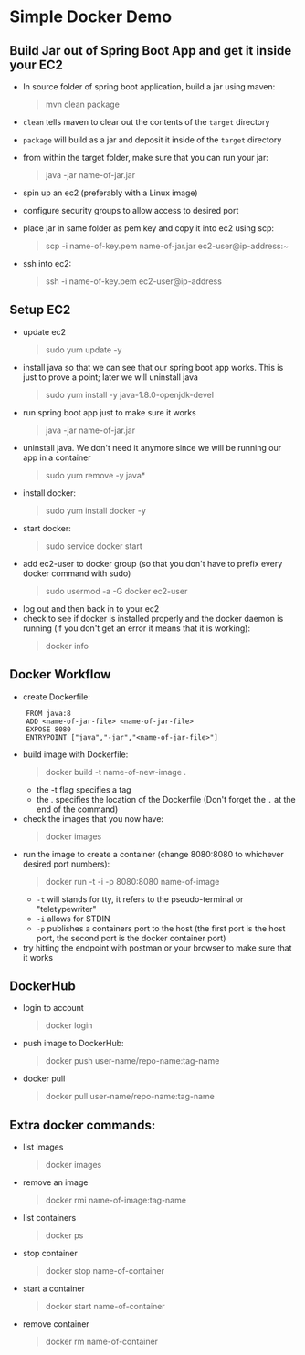 # Simple Docker Demo

## Build Jar out of Spring Boot App and get it inside your EC2

- In source folder of spring boot application, build a jar using maven:

  > mvn clean package

- `clean` tells maven to clear out the contents of the `target` directory
- `package` will build as a jar and deposit it inside of the `target` directory
- from within the target folder, make sure that you can run your jar:
  > java -jar name-of-jar.jar
- spin up an ec2 (preferably with a Linux image)
- configure security groups to allow access to desired port
- place jar in same folder as pem key and copy it into ec2 using scp:
  > scp -i name-of-key.pem name-of-jar.jar ec2-user@ip-address:~
- ssh into ec2:
  > ssh -i name-of-key.pem ec2-user@ip-address

## Setup EC2

- update ec2
  > sudo yum update -y
- install java so that we can see that our spring boot app works. This is just to prove a point; later we will uninstall java
  > sudo yum install -y java-1.8.0-openjdk-devel
- run spring boot app just to make sure it works
  > java -jar name-of-jar.jar
- uninstall java. We don't need it anymore since we will be running our app in a container
  > sudo yum remove -y java*
- install docker:
  > sudo yum install docker -y
- start docker:
	> sudo service docker start
- add ec2-user to docker group (so that you don't have to prefix every docker command with sudo)
  > sudo usermod -a -G docker ec2-user
- log out and then back in to your ec2
- check to see if docker is installed properly and the docker daemon is running (if you don't get an error it means that it is working):
  > docker info

## Docker Workflow
- create Dockerfile:
```
	FROM java:8
	ADD <name-of-jar-file> <name-of-jar-file>
	EXPOSE 8080
	ENTRYPOINT ["java","-jar","<name-of-jar-file>"]
```
- build image with Dockerfile:
	> docker build -t name-of-new-image .
  - the -t flag specifies a tag
  - the . specifies the location of the Dockerfile (Don't forget the `.` at the end of the command)
- check the images that you now have:
  > docker images
- run the image to create a container (change 8080:8080 to whichever desired port numbers):
  >	docker run -t -i -p 8080:8080 name-of-image
    - `-t` will stands for tty, it refers to the pseudo-terminal or "teletypewriter"
    - `-i` allows for STDIN
    - `-p` publishes a containers port to the host (the first port is the host port, the second port is the docker container port)
- try hitting the endpoint with postman or your browser to make sure that it works

## DockerHub
- login to account
  > docker login
- push image to DockerHub:
  > docker push user-name/repo-name:tag-name
- docker pull
  > docker pull user-name/repo-name:tag-name

## Extra docker commands:
- list images
  > docker images
- remove an image
  > docker rmi name-of-image:tag-name
- list containers
  > docker ps
- stop container
  > docker stop name-of-container
- start a container
  > docker start name-of-container
- remove container
  > docker rm name-of-container
